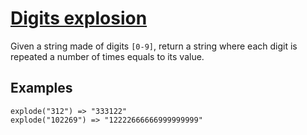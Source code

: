 # [Digits explosion](https://www.codewars.com/kata/digits-explosion "https://www.codewars.com/kata/585b1fafe08bae9988000314")

Given a string made of digits `[0-9]`, return a string where each digit is repeated a number of
times equals to its value.

## Examples

```
explode("312") => "333122"
explode("102269") => "12222666666999999999"
```